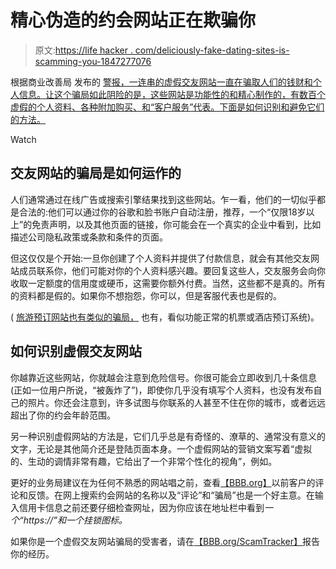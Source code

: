 # 精心伪造的约会网站正在欺骗你

> 原文:[https://life hacker . com/deliciously-fake-dating-sites-is-scamming-you-1847277076](https://lifehacker.com/elaborately-fake-dating-sites-are-scamming-you-1847277076)

根据商业改善局 发布的 [警报，一连串的虚假交友网站一直在骗取人们的钱财和个人信息。让这个骗局如此阴险的是，这些网站是功能性的和精心制作的，有数百个虚假的个人资料、各种附加购买、和“客户服务”代表。下面是如何识别和避免它们的方法。](https://www.bbb.org/article/news-releases/24477-bbb-scam-alert-looking-love-dont-fall-for-a-fake-dating-service) 

Watch

## **交友网站的骗局是如何运作的**

人们通常通过在线广告或搜索引擎结果找到这些网站。乍一看，他们的一切似乎都是合法的:他们可以通过你的谷歌和脸书账户自动注册，推荐，一个“仅限18岁以上”的免责声明，以及其他页面的链接，你可能会在一个真实的企业中看到，比如描述公司隐私政策或条款和条件的页面。

但这仅仅是个开始:一旦你创建了个人资料并提供了付款信息，就会有其他交友网站成员联系你，他们可能对你的个人资料感兴趣。要回复这些人，交友服务会向你收取一定额度的信用度或硬币，这需要你额外付费。当然，这些都不是真的。所有的资料都是假的。如果你不想抱怨，你可以，但是客服代表也是假的。

( [旅游预订网站也有类似的骗局，](https://lifehacker.com/why-fake-travel-sites-are-fooling-more-people-1846792721) 也有，看似功能正常的机票或酒店预订系统)。

## **如何识别虚假交友网站**

你越靠近这些网站，你就越会注意到危险信号。你很可能会立即收到几十条信息(正如一位用户所说，“被轰炸了”)，即使你几乎没有填写个人资料，也没有发布自己的照片。你还会注意到，许多试图与你联系的人甚至不住在你的城市，或者远远超出了你的约会年龄范围。

另一种识别虚假网站的方法是，它们几乎总是有奇怪的、潦草的、通常没有意义的文字，无论是其他简介还是登陆页面本身。一个虚假网站的营销文案写着“虚拟的、生动的调情非常有趣，它给出了一个非常个性化的视角”，例如。

更好的业务局建议在为任何不熟悉的网站唱之前，查看[【BBB.org】](https://www.bbb.org/)以前客户的评论和反馈。在网上搜索约会网站的名称以及“评论”和“骗局”也是一个好主意。在输入信用卡信息之前还要仔细检查网址，因为你应该在地址栏中看到*一个“https://”和一个挂锁图标。*

如果你是一个虚假交友网站骗局的受害者，请在[【BBB.org/ScamTracker】](https://www.bbb.org/scamtracker/us/)报告你的经历。